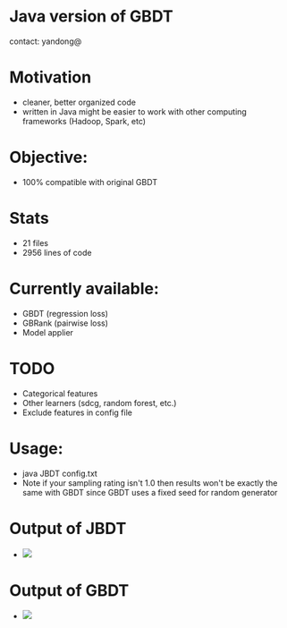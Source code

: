 Java version of GBDT
======
contact: yandong@

# Motivation
   * cleaner, better organized code
   * written in Java might be easier to work with other computing frameworks (Hadoop, Spark, etc)

# Objective:
   * 100% compatible with original GBDT

# Stats
   * 21 files
   * 2956 lines of code 

# Currently available:
   * GBDT (regression loss)
   * GBRank (pairwise loss)
   * Model applier

# TODO
   * Categorical features
   * Other learners (sdcg, random forest, etc.)
   * Exclude features in config file

# Usage:
   * java JBDT config.txt
   * Note if your sampling rating isn't 1.0 then results won't be exactly the same with GBDT since GBDT uses a fixed seed for random generator

# Output of JBDT
   * ![](https://git.corp.yahoo.com/yandong/jbdt/raw/master/misc/jbdt.png)

# Output of GBDT
   * ![](https://git.corp.yahoo.com/yandong/jbdt/raw/master/misc/gbdt.png)
